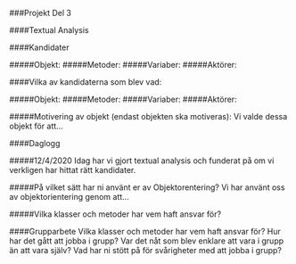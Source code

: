 ###Projekt Del 3

####Textual Analysis

####Kandidater

#####Objekt: #####Metoder: #####Variaber: #####Aktörer:

####Vilka av kandidaterna som blev vad:

#####Objekt: #####Metoder: #####Variaber: #####Aktörer:

#####Motivering av objekt (endast objekten ska motiveras): Vi valde dessa objekt för att...

####Daglogg

#####12/4/2020 Idag har vi gjort textual analysis och funderat på om vi verkligen har hittat rätt kandidater.

#####På vilket sätt har ni använt er av Objektorentering? Vi har använt oss av objektorientering genom att...

#####Vilka klasser och metoder har vem haft ansvar för?

####Grupparbete Vilka klasser och metoder har vem haft ansvar för? Hur har det gått att jobba i grupp? Var det nåt som blev enklare att vara i grupp än att vara själv? Vad har ni stött på för svårigheter med att jobba i grupp?
